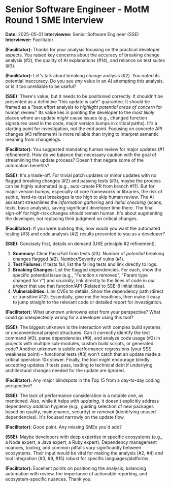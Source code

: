 # Senior Software Engineer - MotM Round 1 SME Interview

**Date:** 2025-05-01
**Interviewee:** Senior Software Engineer (SSE)
**Interviewer:** Facilitator

**(Facilitator):** Thanks for your analysis focusing on the practical developer aspects. You raised key concerns about the accuracy of breaking change analysis (#2), the quality of AI explanations (#14), and reliance on test suites (#3).

**(Facilitator):** Let's talk about breaking change analysis (#2). You noted its potential inaccuracy. Do you see *any* value in an AI attempting this analysis, or is it too unreliable to be useful?

**(SSE):** There's value, but it needs to be positioned correctly. It shouldn't be presented as a definitive "this update is safe" guarantee. It should be framed as a "best effort analysis to *highlight potential areas of concern* for human review." Its value lies in pointing the developer to the *most likely* places where an update *might* cause issues (e.g., changed function signatures used in the code, major version bumps in critical paths). It's a starting point for investigation, not the end point. Focusing on concrete API changes (#3 refinement) is more reliable than trying to interpret semantic meaning from changelogs.

**(Facilitator):** You suggested mandating human review for major updates (#1 refinement). How do we balance that necessary caution with the goal of streamlining the update process? Doesn't that negate some of the automation benefits?

**(SSE):** It's a trade-off. For trivial patch updates or minor updates with no flagged breaking changes (#2) and passing tests (#3), maybe the process can be highly automated (e.g., auto-create PR from branch #11). But for major version bumps, especially of core frameworks or libraries, the risk of subtle, hard-to-test breakages is too high to skip human review. The AI assistant streamlines the *information gathering* and *initial checking* (scans, tests, basic analysis), saving significant developer time there. The final sign-off for high-risk changes should remain human. It's about augmenting the developer, not replacing their judgment on critical changes.

**(Facilitator):** If you were building this, how would you want the automated testing (#3) and code analysis (#2) results presented to you as a developer?

**(SSE):** Concisely first, details on demand (UXE principle #2 refinement). 
1.  **Summary:** Clear Pass/Fail from tests (#3). Number of *potential* breaking changes flagged (#2). Number/Severity of vulns (#1).
2.  **Test Failures:** If tests fail, list the failing tests and link directly to logs.
3.  **Breaking Changes:** List the flagged dependencies. For each, show the specific potential issue (e.g., "Function `X` removed", "Param type changed for `Y`") and *crucially*, link directly to the lines of code in *our project* that use that function/API (Related to SSE-8 initial idea).
4.  **Vulnerabilities:** Link CVEs to details. Show the dependency path (direct or transitive #12).
Essentially, give me the headlines, then make it easy to jump straight to the relevant code or detailed report for investigation.

**(Facilitator):** What unknown unknowns exist from your perspective? What could go unexpectedly wrong for a developer using this tool?

**(SSE):** The biggest unknown is the interaction with complex build systems or unconventional project structures. Can it correctly identify the test command (#3), parse dependencies (#9), and analyze code usage (#2) in projects with multiple sub-modules, custom build scripts, or generated code? Another unknown is subtle performance regressions (your SSE weakness point) – functional tests (#3) won't catch that an update made a critical operation 10x slower. Finally, the tool might encourage blindly accepting updates if tests pass, leading to technical debt if underlying architectural changes needed for the update are ignored.

**(Facilitator):** Any major blindspots in the Top 15 from a day-to-day coding perspective?

**(SSE):** The lack of performance consideration is a notable one, as mentioned. Also, while it helps with *updating*, it doesn't explicitly address dependency *addition* hygiene (e.g., guiding selection of new packages based on quality, maintenance, security) or *removal* (identifying unused dependencies). It's focused narrowly on the update flow.

**(Facilitator):** Good point. Any missing SMEs you'd add?

**(SSE):** Maybe developers with deep expertise in specific ecosystems (e.g., a Node expert, a Java expert, a Ruby expert). Dependency management nuances, tooling, and common pitfalls vary significantly between ecosystems. Their input would be vital for making the analysis (#2, #4) and tool integration (#3, #9, #15) robust for specific languages/platforms.

**(Facilitator):** Excellent points on positioning the analysis, balancing automation with review, the importance of actionable reporting, and ecosystem-specific nuances. Thank you. 